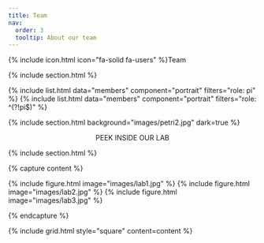 ```yaml
---
title: Team
nav:
  order: 3
  tooltip: About our team
---
```


 {% include icon.html icon="fa-solid fa-users" %}Team

{% include section.html %}

{% include list.html data="members" component="portrait" filters="role: pi" %}
{% include list.html data="members" component="portrait" filters="role: ^(?!pi$)" %}

{% include section.html background="images/petri2.jpg" dark=true %}

<p style="text-align: center;">PEEK INSIDE OUR LAB</p>

{% include section.html %}

{% capture content %}

{% include figure.html image="images/lab1.jpg" %}
{% include figure.html image="images/lab2.jpg" %}
{% include figure.html image="images/lab3.jpg" %}

{% endcapture %}

{% include grid.html style="square" content=content %}
